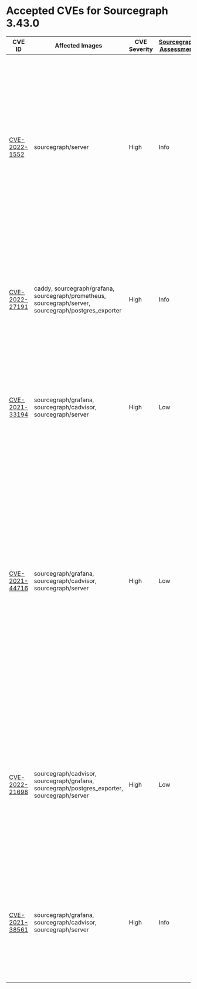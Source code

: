 # Accepted CVEs for Sourcegraph 3.43.0

| CVE ID                                                                      | Affected Images                                                                              | CVE Severity | [Sourcegraph Assessment](../../../engineering/dev/policies/vulnerability-management-policy.md#severity-levels) | Details                                                                                                                                                                                                                                                                                                                                                                                                  |
| --------------------------------------------------------------------------- | -------------------------------------------------------------------------------------------- | ------------ | -------------------------------------------------------------------------------------------------------------- | -------------------------------------------------------------------------------------------------------------------------------------------------------------------------------------------------------------------------------------------------------------------------------------------------------------------------------------------------------------------------------------------------------- |
| [CVE-2022-1552](https://www.postgresql.org/support/security/CVE-2022-1552/) | sourcegraph/server                                                                           | High         | Info                                                                                                           | The vulnerability affects Postgres servers with multiple users where one user can bypass authorization controls and execute commands under a superuser identity. Sourcegraph runs Postgres with only the sg user, making the application not affected by this vulnerability.                                                                                                                             |
| [CVE-2022-27191](https://nvd.nist.gov/vuln/detail/CVE-2022-27191)           | caddy, sourcegraph/grafana, sourcegraph/prometheus, sourcegraph/server, sourcegraph/postgres_exporter                       | High         | Info                                                                                                           | This vulnerability impacts SSH servers using the affected dependency. None of the affected images have ssh servers, much less using the dependency. Sourcegraph is not affected by this issue.                                                                                                                                                                                                           |
| [CVE-2021-33194](https://nvd.nist.gov/vuln/detail/CVE-2021-33194)           | sourcegraph/grafana, sourcegraph/cadvisor, sourcegraph/server                                | High         | Low                                                                                                            | The CVE affects HTML parsers, specifically the `ParseFragment` function. The affected dependencies don't [use the function](https://sourcegraph.com/search?q=context:global+repo:google/cadvisor%7Cgrafana/grafana%24+ParseFragment&patternType=lucky) nor [import the library](https://sourcegraph.com/search?q=context:global+repo:google/cadvisor%7Cgrafana/grafana%24+x/net/html&patternType=lucky). |
| [CVE-2021-44716](https://nvd.nist.gov/vuln/detail/CVE-2021-44716)           | sourcegraph/grafana, sourcegraph/cadvisor, sourcegraph/server                                | High         | Low                                                                                                            | In certain conditions, the monitoring functionality packaged with Sourcegraph (Grafana and cAdvisor) could be rendered temporarily inoperable via specially crafted HTTP/2 requests. Exploiting this vulnerability requires administrator-level access, and does not affect the core Sourcegraph functionality. Sourcegraph does not consider this issue a viable security threat to the product.        |
| [CVE-2022-21698](https://nvd.nist.gov/vuln/detail/CVE-2022-21698)           | sourcegraph/cadvisor, sourcegraph/grafana, sourcegraph/postgres_exporter, sourcegraph/server | High         | Low                                                                                                            | The vulnerability affects several third party images shipped with Sourcegraph. However, it doesn't affect Sourcegraph services dirtectly and the third party services are not exposed via HTTP. Sourcegraph is not vulnerable to this vulnerability.                                                                                                                                                     |
| [CVE-2021-38561](https://access.redhat.com/security/cve/CVE-2021-38561)     | sourcegraph/grafana, sourcegraph/cadvisor, sourcegraph/server                                | High         | Info                                                                                                           | The CVE affects application parsing language tag using the affected library. [Neither of the Sourcegraph dependencies use `x/text` to parse arbitrary language tags](https://sourcegraph.com/search?q=context:global+repo:google/cadvisor%7Cgrafana/grafana%24+x/text&patternType=literal).                                                                                                              |
